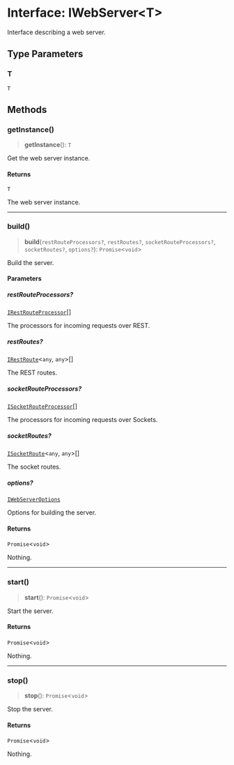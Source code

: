 # Interface: IWebServer\<T\>

Interface describing a web server.

## Type Parameters

### T

`T`

## Methods

### getInstance()

> **getInstance**(): `T`

Get the web server instance.

#### Returns

`T`

The web server instance.

***

### build()

> **build**(`restRouteProcessors?`, `restRoutes?`, `socketRouteProcessors?`, `socketRoutes?`, `options?`): `Promise`\<`void`\>

Build the server.

#### Parameters

##### restRouteProcessors?

[`IRestRouteProcessor`](IRestRouteProcessor.md)[]

The processors for incoming requests over REST.

##### restRoutes?

[`IRestRoute`](IRestRoute.md)\<`any`, `any`\>[]

The REST routes.

##### socketRouteProcessors?

[`ISocketRouteProcessor`](ISocketRouteProcessor.md)[]

The processors for incoming requests over Sockets.

##### socketRoutes?

[`ISocketRoute`](ISocketRoute.md)\<`any`, `any`\>[]

The socket routes.

##### options?

[`IWebServerOptions`](IWebServerOptions.md)

Options for building the server.

#### Returns

`Promise`\<`void`\>

Nothing.

***

### start()

> **start**(): `Promise`\<`void`\>

Start the server.

#### Returns

`Promise`\<`void`\>

Nothing.

***

### stop()

> **stop**(): `Promise`\<`void`\>

Stop the server.

#### Returns

`Promise`\<`void`\>

Nothing.
